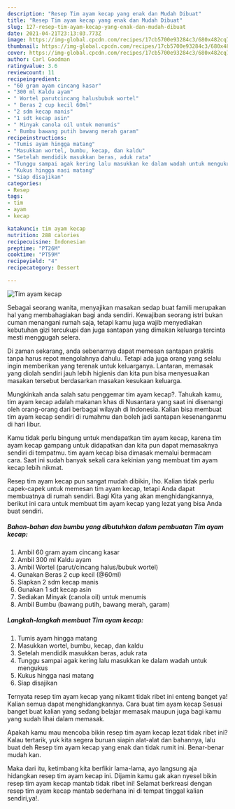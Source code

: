 ```yaml
---
description: "Resep Tim ayam kecap yang enak dan Mudah Dibuat"
title: "Resep Tim ayam kecap yang enak dan Mudah Dibuat"
slug: 127-resep-tim-ayam-kecap-yang-enak-dan-mudah-dibuat
date: 2021-04-21T23:13:03.773Z
image: https://img-global.cpcdn.com/recipes/17cb5700e93284c3/680x482cq70/tim-ayam-kecap-foto-resep-utama.jpg
thumbnail: https://img-global.cpcdn.com/recipes/17cb5700e93284c3/680x482cq70/tim-ayam-kecap-foto-resep-utama.jpg
cover: https://img-global.cpcdn.com/recipes/17cb5700e93284c3/680x482cq70/tim-ayam-kecap-foto-resep-utama.jpg
author: Carl Goodman
ratingvalue: 3.6
reviewcount: 11
recipeingredient:
- "60 gram ayam cincang kasar"
- "300 ml Kaldu ayam"
- " Wortel parutcincang halusbubuk wortel"
- " Beras 2 cup kecil 60ml"
- "2 sdm kecap manis"
- "1 sdt kecap asin"
- " Minyak canola oil untuk menumis"
- " Bumbu bawang putih bawang merah garam"
recipeinstructions:
- "Tumis ayam hingga matang"
- "Masukkan wortel, bumbu, kecap, dan kaldu"
- "Setelah mendidik masukkan beras, aduk rata"
- "Tunggu sampai agak kering lalu masukkan ke dalam wadah untuk mengukus"
- "Kukus hingga nasi matang"
- "Siap disajikan"
categories:
- Resep
tags:
- tim
- ayam
- kecap

katakunci: tim ayam kecap 
nutrition: 288 calories
recipecuisine: Indonesian
preptime: "PT26M"
cooktime: "PT59M"
recipeyield: "4"
recipecategory: Dessert

---
```



![Tim ayam kecap](https://img-global.cpcdn.com/recipes/17cb5700e93284c3/680x482cq70/tim-ayam-kecap-foto-resep-utama.jpg)

Sebagai seorang wanita, menyajikan masakan sedap buat famili merupakan hal yang membahagiakan bagi anda sendiri. Kewajiban seorang istri bukan cuman menangani rumah saja, tetapi kamu juga wajib menyediakan kebutuhan gizi tercukupi dan juga santapan yang dimakan keluarga tercinta mesti menggugah selera.

Di zaman  sekarang, anda sebenarnya dapat memesan santapan praktis tanpa harus repot mengolahnya dahulu. Tetapi ada juga orang yang selalu ingin memberikan yang terenak untuk keluarganya. Lantaran, memasak yang diolah sendiri jauh lebih higienis dan kita pun bisa menyesuaikan masakan tersebut berdasarkan masakan kesukaan keluarga. 



Mungkinkah anda salah satu penggemar tim ayam kecap?. Tahukah kamu, tim ayam kecap adalah makanan khas di Nusantara yang saat ini disenangi oleh orang-orang dari berbagai wilayah di Indonesia. Kalian bisa membuat tim ayam kecap sendiri di rumahmu dan boleh jadi santapan kesenanganmu di hari libur.

Kamu tidak perlu bingung untuk mendapatkan tim ayam kecap, karena tim ayam kecap gampang untuk didapatkan dan kita pun dapat memasaknya sendiri di tempatmu. tim ayam kecap bisa dimasak memalui bermacam cara. Saat ini sudah banyak sekali cara kekinian yang membuat tim ayam kecap lebih nikmat.

Resep tim ayam kecap pun sangat mudah dibikin, lho. Kalian tidak perlu capek-capek untuk memesan tim ayam kecap, tetapi Anda dapat membuatnya di rumah sendiri. Bagi Kita yang akan menghidangkannya, berikut ini cara untuk membuat tim ayam kecap yang lezat yang bisa Anda buat sendiri.

<!--inarticleads1-->

##### Bahan-bahan dan bumbu yang dibutuhkan dalam pembuatan Tim ayam kecap:

1. Ambil 60 gram ayam cincang kasar
1. Ambil 300 ml Kaldu ayam
1. Ambil  Wortel (parut/cincang halus/bubuk wortel)
1. Gunakan  Beras 2 cup kecil (@60ml)
1. Siapkan 2 sdm kecap manis
1. Gunakan 1 sdt kecap asin
1. Sediakan  Minyak (canola oil) untuk menumis
1. Ambil  Bumbu (bawang putih, bawang merah, garam)




<!--inarticleads2-->

##### Langkah-langkah membuat Tim ayam kecap:

1. Tumis ayam hingga matang
1. Masukkan wortel, bumbu, kecap, dan kaldu
1. Setelah mendidik masukkan beras, aduk rata
1. Tunggu sampai agak kering lalu masukkan ke dalam wadah untuk mengukus
1. Kukus hingga nasi matang
1. Siap disajikan




Ternyata resep tim ayam kecap yang nikamt tidak ribet ini enteng banget ya! Kalian semua dapat menghidangkannya. Cara buat tim ayam kecap Sesuai banget buat kalian yang sedang belajar memasak maupun juga bagi kamu yang sudah lihai dalam memasak.

Apakah kamu mau mencoba bikin resep tim ayam kecap lezat tidak ribet ini? Kalau tertarik, yuk kita segera buruan siapin alat-alat dan bahannya, lalu buat deh Resep tim ayam kecap yang enak dan tidak rumit ini. Benar-benar mudah kan. 

Maka dari itu, ketimbang kita berfikir lama-lama, ayo langsung aja hidangkan resep tim ayam kecap ini. Dijamin kamu gak akan nyesel bikin resep tim ayam kecap mantab tidak ribet ini! Selamat berkreasi dengan resep tim ayam kecap mantab sederhana ini di tempat tinggal kalian sendiri,ya!.

